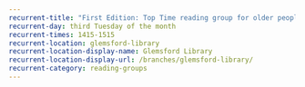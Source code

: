 ```yaml
---
recurrent-title: "First Edition: Top Time reading group for older people"
recurrent-day: third Tuesday of the month
recurrent-times: 1415-1515
recurrent-location: glemsford-library
recurrent-location-display-name: Glemsford Library
recurrent-location-display-url: /branches/glemsford-library/
recurrent-category: reading-groups
---
```

